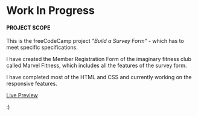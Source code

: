 # Work In Progress

#### PROJECT SCOPE

This is the freeCodeCamp project *"Build a Survey Form"* - 
which has to meet specific specifications. 

I have created the Member Registration Form of the imaginary fitness club 
called Marvel Fitness, which includes all the features of the survey form.

I have completed most of the HTML and CSS and currently working on the responsive features.

[Live Preview](https://raw.githack.com/codxJC/P7.Marvel_Fitness_Registration_Form/master/index.html)

:)
  
